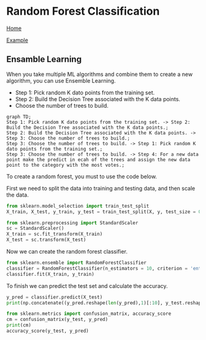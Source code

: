 # Random Forest Classification

[Home](/.)

[Example](random_forest_classification.ipynb)

## Ensamble Learning

When you take multiple ML algorithms and combine them to create a new algorithm, you can use Ensemble Learning.

* Step 1: Pick random K dato points from the training set.
* Step 2: Build the Decision Tree associated with the K data points.
* Choose the number of trees to build.

```mermaid
graph TD;
Step 1: Pick random K dato points from the training set. -> Step 2: Build the Decision Tree associated with the K data points.;
Step 2: Build the Decision Tree associated with the K data points. -> Step 3: Choose the number of trees to build.;
Step 3: Choose the number of trees to build. -> Step 1: Pick random K dato points from the training set.;
Step 3: Choose the number of trees to build. -> Step 4: For a new data point make the predict in ecah of the trees and assign the new data point to the category with the most votes.;
```

To create a random forest, you must to use the code below.

First we need to split the data into training and testing data, and then scale the data.

```python
from sklearn.model_selection import train_test_split
X_train, X_test, y_train, y_test = train_test_split(X, y, test_size = 0.25, random_state = 0)

from sklearn.preprocessing import StandardScaler
sc = StandardScaler()
X_train = sc.fit_transform(X_train)
X_test = sc.transform(X_test)
```

Now we can create the random forest classifier.

```python
from sklearn.ensemble import RandomForestClassifier
classifier = RandomForestClassifier(n_estimators = 10, criterion = 'entropy', random_state = 0)
classifier.fit(X_train, y_train)
```

To finish we can predict the test set and calculate the accuracy.

```python
y_pred = classifier.predict(X_test)
print(np.concatenate((y_pred.reshape(len(y_pred),1)[:10], y_test.reshape(len(y_test),1)[:10]),1))

from sklearn.metrics import confusion_matrix, accuracy_score
cm = confusion_matrix(y_test, y_pred)
print(cm)
accuracy_score(y_test, y_pred)
```